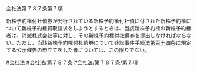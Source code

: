 会社法第７８７条第７項

新株予約権付社債券が発行されている新株予約権付社債に付された新株予約権について新株予約権買取請求をしようとするときは、当該新株予約権の新株予約権者は、消滅株式会社等に対し、その新株予約権付社債券を提出しなければならない。ただし、当該新株予約権付社債券について非訟事件手続[法第百十四条](会社法＿＿＿＿第１１４条第１項)に規定する公示催告の申立てをした者については、この限りでない。

#会社法
#会社法/第７８７条
#会社法/第７８７条/第７項
